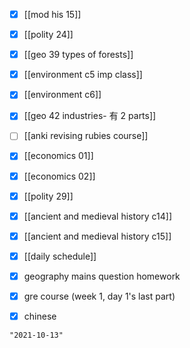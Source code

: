 - [x] [[mod his 15]]
- [x] [[polity 24]]
- [x] [[geo 39 types of forests]]
- [x] [[environment c5 imp class]]
- [x] [[environment c6]]
- [x] [[geo 42 industries- 有 2 parts]]
- [ ] [[anki revising rubies course]]
- [x] [[economics 01]]
- [x] [[economics 02]]

- [x] [[polity 29]]
- [x] [[ancient and medieval history c14]]
- [x] [[ancient and medieval history c15]]
- [x] [[daily schedule]]
- [x] geography mains question homework
- [x] gre course (week 1, day 1's last part)
- [x] chinese

```query 2021-10-06 00:01
"2021-10-13"
```